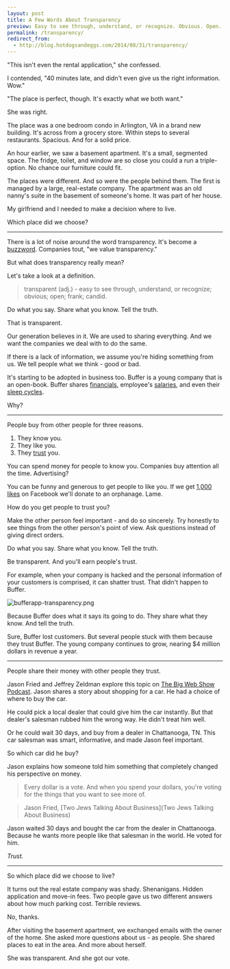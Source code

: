 ```yaml
---
layout: post
title: A Few Words About Transparency
preview: Easy to see through, understand, or recognize. Obvious. Open. 
permalink: /transparency/
redirect_from:
  - http://blog.hotdogsandeggs.com/2014/08/31/transparency/
---
```


"This isn't even the rental application," she confessed.  

I contended, "40 minutes late, and didn't even give us the right information. Wow." 

"The place is perfect, though. It's exactly what we both want." 

She was right.  

The place was a one bedroom condo in Arlington, VA in a brand new building. It's across from a grocery store. Within steps to several restaurants. Spacious. And for a solid price. 

An hour earlier, we saw a basement apartment. It's a small, segmented space. The fridge, toilet, and window are so close you could a run a triple-option. No chance our furniture could fit. 

The places were different. And so were the people behind them. The first is managed by a large, real-estate company. The apartment was an old nanny's suite in the basement of someone's home. It was part of her house. 

My girlfriend and I needed to make a decision where to live.  

Which place did we choose? 

* * * 

There is a lot of noise around the word transparency. It's become a [buzzword](http://adage.com/article/the-media-guy/media-marketing-buzzwords-die/294521/). Companies tout, "we value transparency." 

But what does transparency really mean? 

Let's take a look at a definition. 

> transparent (adj.) -  easy to see through, understand, or recognize; obvious; open; frank; candid. 

Do what you say. Share what you know. Tell the truth. 

That is transparent. 

Our generation believes in it. We are used to sharing everything. And we want the companies we deal with to do the same. 

If there is a lack of information, we assume you're hiding something from us. We tell people what we think - good or bad. 

It's starting to be adopted in business too. Buffer is a young company that is an open-book. Buffer shares [financials](https://buffer.baremetrics.io/dashboard), employee's [salaries](http://open.bufferapp.com/introducing-open-salaries-at-buffer-including-our-transparent-formula-and-all-individual-salaries/), and even their [sleep cycles](http://b.fastcompany.net/multisite_files/fastcompany/inline/2013/05/3009585-inline-inline-1-7-slightly-crazy-ways-to-build-a-happy-productive-and-transparent-company.jpg). 

Why? 

* * * 

People buy from other people for three reasons. 

1. They know you. 
2. They like you. 
3. They <u>trust</u> you.

You can spend money for people to know you. Companies buy attention all the time. Advertising? 

You can be funny and generous to get people to like you. If we get [1,000 likes](http://www.slideshare.net/bradfrostweb/death-to-bullshit/67) on Facebook we'll donate to an orphanage. Lame. 

How do you get people to trust you? 

Make the other person feel important - and do so sincerely. Try honestly to see things from the other person's point of view. Ask questions instead of giving direct orders. 

Do what you say. Share what you know. Tell the truth. 

Be transparent. And you'll earn people's trust. 

For example, when your company is hacked and the personal information of your customers is comprised, it can shatter trust. That didn't happen to Buffer. 

![bufferapp-transparency.png](https://draftin.com:443/images/20240?token=zZuphi4EVlUOd0QS1a2aJoRnBpzRAeyT4RvQfPN8Z-8YYktOAPiCpRCIAwr17qFz_lWud6hgM0Vzr06ToEtj7qg) 

Because Buffer does what it says its going to do. They share what they know. And tell the truth. 

Sure, Buffer lost customers. But several people stuck with them because they trust Buffer. The young company continues to grow, nearing $4 million dollars in revenue a year. 

* * * 

People share their money with other people they trust. 

Jason Fried and Jeffrey Zeldman explore this topic on [The Big Web Show Podcast](http://www.muleradio.net/thebigwebshow/106/). Jason shares a story about shopping for a car. He had a choice of where to buy the car. 

He could pick a local dealer that could give him the car instantly. But that dealer's salesman rubbed him the wrong way. He didn't treat him well. 

Or he could wait 30 days, and buy from a dealer in Chattanooga, TN. This car salesman was smart, informative, and made Jason feel important. 

So which car did he buy? 

Jason explains how someone told him something that completely changed his perspective on money. 

> Every dollar is a vote. And when you spend your dollars, you're voting for the things that you want to see more of. 

> Jason Fried, [Two Jews Talking About Business](Two Jews Talking About Business) 

Jason waited 30 days and bought the car from the dealer in Chattanooga. Because he wants more people like that salesman in the world. He voted for him. 

*Trust.*

* * * 

So which place did we choose to live? 

It turns out the real estate company was shady. Shenanigans. Hidden application and move-in fees. Two people gave us two different answers about how much parking cost. Terrible reviews. 

No, thanks. 

After visiting the basement apartment, we exchanged emails with the owner of the home. She asked more questions about us - as people. She shared places to eat in the area. And more about herself. 

She was transparent. And she got our vote. 
